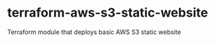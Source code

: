 # terraform-aws-s3-static-website

Terraform module that deploys basic AWS S3 static website

<!-- BEGIN_TF_DOCS -->
 <!-- END_TF_DOCS -->
